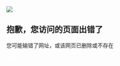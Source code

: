 <!DOCTYPE html>
<html>
<head>
    <meta charset="utf-8">
    <meta name="renderer" content="webkit">
    <meta http-equiv="X-UA-Compatible" content="IE=edge,chrome=1">
    <title>该页面不存在-404.life</title>
    <link rel="shortcut icon" href="favicon.ico">
    <link rel="stylesheet" type="text/css" href="/openapi-docs/_media/css/404life.css"/>
</head>
<body>
<div class="tcy_404 container">
    <img src="/openapi-docs/_media/404.png">
    <h2>抱歉，您访问的页面出错了</h2>
    <p>您可能输错了网址，或该网页已删除或不存在</p>
    <a href="/" class="btn btn-primary btn_blue" style="color: white">返回主页</a>
</div>
</body>
</html>
